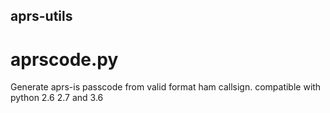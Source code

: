 aprs-utils
----------

aprscode.py
===========
Generate aprs-is passcode from valid format ham callsign.
compatible with python 2.6 2.7 and 3.6
